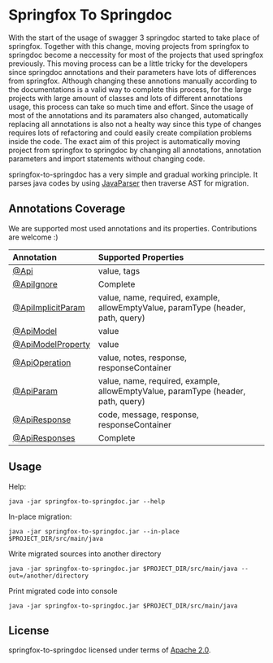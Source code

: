 # Springfox To Springdoc

With the start of the usage of swagger 3 springdoc started to take place of springfox. Together with this change, moving projects 
from springfox to springdoc become a neccessity for most of the projects that used springfox previously. This moving process can 
be a little tricky for the developers since springdoc annotations and their parameters have lots of differences from springfox. 
Although changing these annotions manually according to the documentations is a valid way to complete this process, for the 
large projects  with large amount of classes and lots of different annotations usage, this process can take so much time and effort. 
Since the usage of most of the annotations and its paramaters also changed, automatically replacing all annotations is also 
not a healty way since this type of changes requires lots of refactoring and could easily create compilation problems inside
the code. The exact aim of this project is automatically moving project from springfox to springdoc by changing all annotations,
annotation parameters and import statements without changing code. 

springfox-to-springdoc has a very simple and gradual working principle. It parses java codes by using 
[JavaParser](https://github.com/javaparser/javaparser) then traverse AST for migration.
 
## Annotations Coverage

We are supported most used annotations and its properties. Contributions are welcome :)

 | Annotation | Supported Properties |
 |:-------------|:-------------|
 | [@Api](https://www.javadoc.io/doc/io.swagger/swagger-annotations/1.5.20/io/swagger/annotations/Api.html) | value, tags |
 | [@ApiIgnore](http://springfox.github.io/springfox/javadoc/2.9.2/index.html?springfox/documentation/annotations/ApiIgnore.html) | Complete |
 | [@ApiImplicitParam](http://springfox.github.io/springfox/javadoc/2.9.2/index.html?springfox/documentation/annotations/ApiImplicitParam.html) | value, name, required, example, allowEmptyValue, paramType (header, path, query) |
 | [@ApiModel](https://www.javadoc.io/doc/io.swagger/swagger-annotations/1.5.20/io/swagger/annotations/ApiModel.html) | value |
 | [@ApiModelProperty](https://www.javadoc.io/doc/io.swagger/swagger-annotations/1.5.20/io/swagger/annotations/ApiModelProperty.html) | value |
 | [@ApiOperation](https://www.javadoc.io/doc/io.swagger/swagger-annotations/1.5.20/io/swagger/annotations/ApiOperation.html) | value, notes, response, responseContainer |
 | [@ApiParam](https://www.javadoc.io/doc/io.swagger/swagger-annotations/1.5.20/io/swagger/annotations/ApiParam.html) | value, name, required, example, allowEmptyValue, paramType (header, path, query) |
 | [@ApiResponse](https://www.javadoc.io/doc/io.swagger/swagger-annotations/1.5.20/io/swagger/annotations/ApiResponse.html) | code, message, response, responseContainer |
 | [@ApiResponses](https://www.javadoc.io/doc/io.swagger/swagger-annotations/1.5.20/io/swagger/annotations/ApiResponses.html) | Complete |
 
## Usage

Help:

```shell script
java -jar springfox-to-springdoc.jar --help 
```

In-place migration:

```shell script
java -jar springfox-to-springdoc.jar --in-place $PROJECT_DIR/src/main/java
```

Write migrated sources into another directory

```shell script
java -jar springfox-to-springdoc.jar $PROJECT_DIR/src/main/java --out=/another/directory
```

Print migrated code into console

```shell script
java -jar springfox-to-springdoc.jar $PROJECT_DIR/src/main/java 
``` 

## License

springfox-to-springdoc licensed under terms of [Apache 2.0](https://www.apache.org/licenses/LICENSE-2.0).